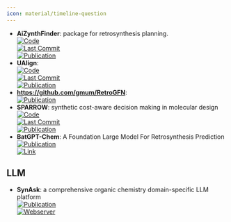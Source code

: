 ```yaml
---
icon: material/timeline-question
---
```


- **AiZynthFinder**: package for retrosynthesis planning.  
	[![Code](https://img.shields.io/github/stars/MolecularAI/aizynthfinder?style=for-the-badge&logo=github)](https://github.com/MolecularAI/aizynthfinder)  
	[![Last Commit](https://img.shields.io/github/last-commit/MolecularAI/aizynthfinder?style=for-the-badge&logo=github)](https://github.com/MolecularAI/aizynthfinder)  
	[![Publication](https://img.shields.io/badge/Publication-Citations:0-blue?style=for-the-badge&logo=arxiv)](https://doi.org/10.26434/chemrxiv.12465371.v1)  
- **UAlign**:   
	[![Code](https://img.shields.io/github/stars/zengkaipeng/UAlign?style=for-the-badge&logo=github)](https://github.com/zengkaipeng/UAlign)  
	[![Last Commit](https://img.shields.io/github/last-commit/zengkaipeng/UAlign?style=for-the-badge&logo=github)](https://github.com/zengkaipeng/UAlign)  
	[![Publication](https://img.shields.io/badge/Publication-Citations:0-blue?style=for-the-badge&logo=bookstack)](https://doi.org/10.48550/arXiv.2404.00044)  
- **https://github.com/gmum/RetroGFN**:   
	[![Publication](https://img.shields.io/badge/Publication-Citations:0-blue?style=for-the-badge&logo=bookstack)](https://doi.org/10.48550/arXiv.2406.18739)  
- **SPARROW**: synthetic cost-aware decision making in molecular design  
	[![Code](https://img.shields.io/github/stars/coleygroup/sparrow?style=for-the-badge&logo=github)](https://github.com/coleygroup/sparrow)  
	[![Last Commit](https://img.shields.io/github/last-commit/coleygroup/sparrow?style=for-the-badge&logo=github)](https://github.com/coleygroup/sparrow)  
	[![Publication](https://img.shields.io/badge/Publication-Citations:0-blue?style=for-the-badge&logo=bookstack)](https://doi.org/10.48550/arXiv.2311.02187)  
- **BatGPT-Chem**: A Foundation Large Model For Retrosynthesis Prediction  
	[![Publication](https://img.shields.io/badge/Publication-Citations:0-blue?style=for-the-badge&logo=bookstack)](https://doi.org/10.48550/arXiv.2408.10285)  
	[![Link](https://img.shields.io/badge/Link-offline-red?style=for-the-badge&logo=xamarin&logoColor=red)](https://www.batgpt.net/dapp/chem)  

## **LLM**
- **SynAsk**: a comprehensive organic chemistry domain-specific LLM platform  
	[![Publication](https://img.shields.io/badge/Publication-Citations:0-blue?style=for-the-badge&logo=bookstack)](https://doi.org/10.48550/arXiv.2406.04593)  
	[![Webserver](https://img.shields.io/badge/Webserver-online-brightgreen?style=for-the-badge&logo=cachet&logoColor=65FF8F)](http://synask.aichemeco.com)  
